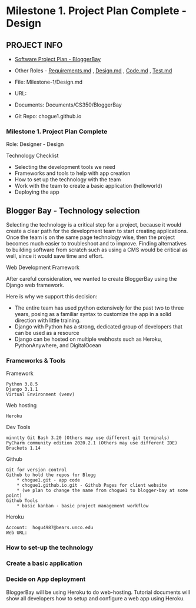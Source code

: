 # Milestone 1. Project Plan Complete - Design

## PROJECT INFO

* [Software Project Plan - BloggerBay](../Index.md)

* Other Roles - [Requirements.md](Requirements.md)
, [Design.md](Design.md)
, [Code.md](Code.md)
, [Test.md](Test.md)

* File: Milestone-1/Design.md

* URL: 

* Documents: Documents/CS350/BloggerBay

* Git Repo: chogue1.github.io

### Milestone 1. Project Plan Complete

Role: Designer - Design

Technology Checklist

* Selecting the development tools we need
* Frameworks and tools to help with app creation
* How to set up the technology with the team
* Work with the team to create a basic application (helloworld)
* Deploying the app

## Blogger Bay - Technology selection

Selecting the technology is a critical step for a project, because it would create a 
clear path for the development team to start creating applications. Once the team is on 
the same page technology wise, then the project becomes much easier to troubleshoot and
to improve. Finding alternatives to building software from scratch such as using a CMS
would be critical as well, since it would save time and effort.

Web Development Framework

After careful consideration, we wanted to create BloggerBay using the Django web 
framework.

Here is why we support this decision:

  * The entire team has used python extensively for the past two to three years, posing as
  a familiar syntax to customize the app in a solid direction with little training.
  * Django with Python has a strong, dedicated group of developers that can be used as a resource
  * Django can be hosted on multiple webhosts such as Heroku, PythonAnywhere, and DigitalOcean


### Frameworks & Tools

Framework

    Python 3.8.5
    Django 3.1.1
    Virtual Environment (venv)
    
Web hosting

    Heroku
    
Dev Tools
    
    minntty Git Bash 3.20 (Others may use different git terminals)
    PyCharm community edition 2020.2.1 (Others may use different IDE)
    Brackets 1.14
    
Github

    Git for version control
    Github to hold the repos for Blogg
        * chogue1.git - app code 
        * chogue1.github.io.git - Github Pages for client website 
        * (we plan to change the name from chogue1 to blogger-bay at some point)
    Github Tools
        * basic kanban - basic project management workflow
        
Heroku

    Account:  hogu4987@bears.unco.edu
    Web URL:  

### How to set-up the technology

### Create a basic application

### Decide on App deployment

BloggerBay will be using Heroku to do web-hosting. Tutorial documents will show
all developers how to setup and configure a web app using Heroku.

